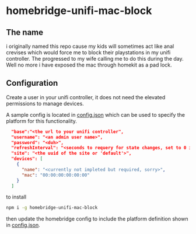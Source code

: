 # homebridge-unifi-mac-block
## The name
i originally named this repo cause my kids will sometimes act like anal crevises which would force me to block their playstations in my unifi controller.  The progressed to my wife calling me to do this during the day.  Well no more
i have exposed the mac through homekit as a pad lock.

## Configuration
Create a user in your unifi controller, it does not need the elevated permissions to manage devices.

A sample config is located in [config.json](homebridge/config.json) which can be used to specify the platform for this functionality.
````json
  "base":"<the url to your unifi controller",
  "username": "<an admin user name>",
  "password": "<duh>",
  "refreshInterval": "<seconds to requery for state changes, set to 0 if you dont want automatic polling>"
  "site": "<the uuid of the site or 'default'>",
  "devices": [
    {
      "name": "<currently not impleted but required, sorry>",
      "mac": "00:00:00:00:00:00"
    }
  ]
````
to install
```bash
npm i -g homebridge-unifi-mac-block
```
then update the homebridge config to include the platform definition shown in [config.json](homebridge/config.json).
